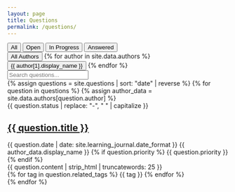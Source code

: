 ```yaml
---
layout: page
title: Questions
permalink: /questions/
---
```


<div class="filter-section">
  <div class="filter-control">
    <button class="filter-button active" data-status="all">All</button>
    <button class="filter-button" data-status="open">Open</button>
    <button class="filter-button" data-status="in-progress">In Progress</button>
    <button class="filter-button" data-status="answered">Answered</button>
  </div>
  
  <div class="filter-control author-filters">
    <button class="author-filter-button active" data-author="all">All Authors</button>
    {% for author in site.data.authors %}
    <button class="author-filter-button" data-author="{{ author[0] }}">{{ author[1].display_name }}</button>
    {% endfor %}
  </div>
</div>

<div class="search-container">
  <input type="text" id="questionSearchInput" class="search-input" placeholder="Search questions...">
</div>

<div class="questions-grid" id="questionsContainer">
  {% assign questions = site.questions | sort: "date" | reverse %}
  {% for question in questions %}
  {% assign author_data = site.data.authors[question.author] %}
  <div class="question-card status-{{ question.status }}" data-status="{{ question.status }}" data-author="{{ question.author }}">
    <div class="question-status">{{ question.status | replace: "-", " " | capitalize }}</div>
    <h2 class="question-title"><a href="{{ question.url | relative_url }}">{{ question.title }}</a></h2>
    <div class="question-meta">
      <span class="question-date">{{ question.date | date: site.learning_journal.date_format }}</span>
      <span class="question-author author-{{ question.author }}" style="color: {{ author_data.color }};">
        {{ author_data.display_name }}
      </span>
      {% if question.priority %}
      <span class="question-priority priority-{{ question.priority | downcase }}">{{ question.priority }}</span>
      {% endif %}
    </div>
    <div class="question-excerpt">
      {{ question.content | strip_html | truncatewords: 25 }}
    </div>
    <div class="question-tags">
      {% for tag in question.related_tags %}
      <span class="question-tag">{{ tag }}</span>
      {% endfor %}
    </div>
  </div>
  {% endfor %}
</div>

<script>
document.addEventListener('DOMContentLoaded', () => {
  // Filter buttons
  const statusFilterButtons = document.querySelectorAll('.filter-button');
  const authorFilterButtons = document.querySelectorAll('.author-filter-button');
  const questionCards = document.querySelectorAll('.question-card');
  const searchInput = document.getElementById('questionSearchInput');
  
  // Active filter tracking
  let activeStatusFilter = 'all';
  let activeAuthorFilter = 'all';
  let searchTerm = '';
  
  // Filter function that combines status, author filtering and search
  function applyFilters() {
    questionCards.forEach(card => {
      const cardStatus = card.getAttribute('data-status');
      const cardAuthor = card.getAttribute('data-author');
      const cardContent = card.textContent.toLowerCase();
      
      const matchesStatus = activeStatusFilter === 'all' || cardStatus === activeStatusFilter;
      const matchesAuthor = activeAuthorFilter === 'all' || cardAuthor === activeAuthorFilter;
      const matchesSearch = searchTerm === '' || cardContent.includes(searchTerm);
      
      if (matchesStatus && matchesAuthor && matchesSearch) {
        card.style.display = 'block';
      } else {
        card.style.display = 'none';
      }
    });
    
    // Show a message if no results are found
    const visibleCards = document.querySelectorAll('.question-card[style="display: block;"]');
    const noResultsMessage = document.getElementById('noResultsMessage');
    
    if (visibleCards.length === 0) {
      if (!noResultsMessage) {
        const message = document.createElement('div');
        message.id = 'noResultsMessage';
        message.className = 'no-results-message';
        message.textContent = 'No questions match your filters.';
        document.getElementById('questionsContainer').appendChild(message);
      }
    } else if (noResultsMessage) {
      noResultsMessage.remove();
    }
  }
  
  // Set up status filter button click handlers
  statusFilterButtons.forEach(button => {
    button.addEventListener('click', () => {
      // Update active button
      statusFilterButtons.forEach(btn => btn.classList.remove('active'));
      button.classList.add('active');
      
      // Update active filter
      activeStatusFilter = button.getAttribute('data-status');
      
      // Apply filters
      applyFilters();
    });
  });
  
  // Set up author filter button click handlers
  authorFilterButtons.forEach(button => {
    button.addEventListener('click', () => {
      // Update active button
      authorFilterButtons.forEach(btn => btn.classList.remove('active'));
      button.classList.add('active');
      
      // Update active filter
      activeAuthorFilter = button.getAttribute('data-author');
      
      // Apply filters
      applyFilters();
    });
  });
  
  // Set up search input handler
  if (searchInput) {
    searchInput.addEventListener('input', () => {
      searchTerm = searchInput.value.toLowerCase();
      applyFilters();
    });
  }
});
</script>

<style>
</style>

